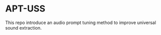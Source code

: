 # APT-USS
This repo introduce an audio prompt tuning method to improve universal sound extraction. 
